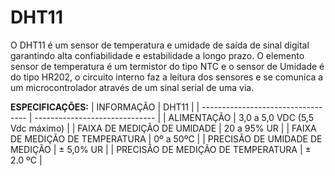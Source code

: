 # DHT11

O DHT11 é um sensor de temperatura e umidade de saída de sinal digital garantindo alta confiabilidade e estabilidade a longo prazo. O elemento sensor de temperatura é um termistor do tipo NTC e o sensor de Umidade é do tipo HR202, o circuito interno faz a leitura dos sensores e se comunica a um microcontrolador através de um sinal serial de uma via.

**ESPECIFICAÇÕES:**
| INFORMAÇÃO                         | DHT11                          |
| ---------------------------------- | ------------------------------ |
| ALIMENTAÇÃO                        | 3,0 a 5,0 VDC (5,5 Vdc máximo) |
| FAIXA DE MEDIÇÃO DE UMIDADE        | 20 a 95% UR                    |
| FAIXA DE MEDIÇÃO DE TEMPERATURA    | 0º a 50ºC                      |
| PRECISÃO DE UMIDADE DE MEDIÇÃO     | ± 5,0% UR                      |
| PRECISÃO DE MEDIÇÃO DE TEMPERATURA | ± 2.0 ºC                       |